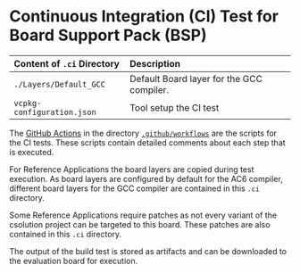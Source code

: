 # Continuous  Integration (CI) Test for Board Support Pack (BSP)

Content of `.ci` Directory   | Description
:----------------------------|:-----------------
`./Layers/Default_GCC`       | Default Board layer for the GCC compiler.
`vcpkg-configuration.json`   | Tool setup the CI test

The [GitHub Actions](https://github.com/Open-CMSIS-Pack/ST_B-U585I-IOT02A_BSP/tree/main/README.md#github-actions) in the directory [`.github/workflows`](https://github.com/Open-CMSIS-Pack/ST_B-U585I-IOT02A_BSP/tree/main/.github/workflows) are the scripts for the CI tests. These scripts contain detailed comments about each step that is executed.

For Reference Applications the board layers are copied during test execution. As board layers are configured by default for the AC6 compiler, different board layers for the GCC compiler are contained in this `.ci` directory.

Some Reference Applications require patches as not every variant of the csolution project can be targeted to this board. These patches are also contained in this `.ci` directory.

The output of the build test is stored as artifacts and can be downloaded to the evaluation board for execution.
